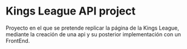 # Kings League API project

Proyecto en el que se pretende replicar la página de la Kings League, mediante la creación de una api y su posterior implementación con un FrontEnd.